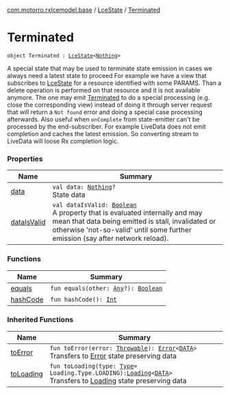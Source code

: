 [com.motorro.rxlcemodel.base](../../index.md) / [LceState](../index.md) / [Terminated](./index.md)

# Terminated

`object Terminated : `[`LceState`](../index.md)`<`[`Nothing`](https://kotlinlang.org/api/latest/jvm/stdlib/kotlin/-nothing/index.html)`>`

A special state that may be used to terminate state emission in cases we always need a latest state to proceed
For example we have a view that subscribes to [LceState](../index.md) for a resource identified with some PARAMS.
Than a delete operation is performed on that resource and it is not available anymore.
The one may emit [Terminated](./index.md) to do a special processing (e.g. close the corresponding view) instead of
doing it through server request that will return a `Not found` error and doing a special case
processing afterwards.
Also useful when `onComplete` from state-emitter can't be processed by the end-subscriber. For example LiveData
does not emit completion and caches the latest emission. So converting stream to LiveData will loose Rx completion
logic.

### Properties

| Name | Summary |
|---|---|
| [data](data.md) | `val data: `[`Nothing`](https://kotlinlang.org/api/latest/jvm/stdlib/kotlin/-nothing/index.html)`?`<br>State data |
| [dataIsValid](data-is-valid.md) | `val dataIsValid: `[`Boolean`](https://kotlinlang.org/api/latest/jvm/stdlib/kotlin/-boolean/index.html)<br>A property that is evaluated internally and may mean that data being emitted is stall, invalidated or otherwise 'not-so-valid' until some further emission (say after network reload). |

### Functions

| Name | Summary |
|---|---|
| [equals](equals.md) | `fun equals(other: `[`Any`](https://kotlinlang.org/api/latest/jvm/stdlib/kotlin/-any/index.html)`?): `[`Boolean`](https://kotlinlang.org/api/latest/jvm/stdlib/kotlin/-boolean/index.html) |
| [hashCode](hash-code.md) | `fun hashCode(): `[`Int`](https://kotlinlang.org/api/latest/jvm/stdlib/kotlin/-int/index.html) |

### Inherited Functions

| Name | Summary |
|---|---|
| [toError](../to-error.md) | `fun toError(error: `[`Throwable`](https://kotlinlang.org/api/latest/jvm/stdlib/kotlin/-throwable/index.html)`): `[`Error`](../-error/index.md)`<`[`DATA`](../index.md#DATA)`>`<br>Transfers to [Error](../-error/index.md) state preserving data |
| [toLoading](../to-loading.md) | `fun toLoading(type: `[`Type`](../-loading/-type/index.md)` = Loading.Type.LOADING): `[`Loading`](../-loading/index.md)`<`[`DATA`](../index.md#DATA)`>`<br>Transfers to [Loading](../-loading/index.md) state preserving data |

